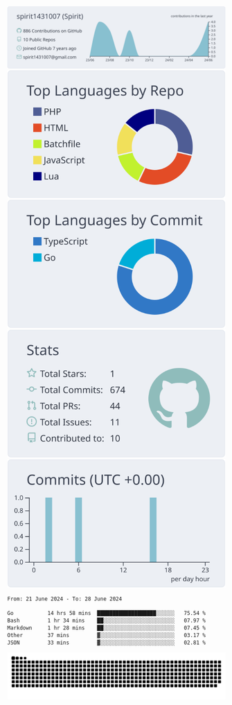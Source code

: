 [![](https://raw.githubusercontent.com/spirit1431007/spirit1431007/master/profile-summary-card-output/nord_bright/0-profile-details.svg)](https://git.io/spiritx)
[![](https://raw.githubusercontent.com/spirit1431007/spirit1431007/master/profile-summary-card-output/nord_bright/1-repos-per-language.svg)](https://git.io/spiritx) [![](https://raw.githubusercontent.com/spirit1431007/spirit1431007/master/profile-summary-card-output/nord_bright/2-most-commit-language.svg)](https://git.io/spiritx)
[![](https://raw.githubusercontent.com/spirit1431007/spirit1431007/master/profile-summary-card-output/nord_bright/3-stats.svg)](https://git.io/spiritx) [![](https://raw.githubusercontent.com/spirit1431007/spirit1431007/master/profile-summary-card-output/nord_bright/4-productive-time.svg)](https://git.io/spiritx)

<!--START_SECTION:waka-->

```txt
From: 21 June 2024 - To: 28 June 2024

Go           14 hrs 58 mins  ███████████████████░░░░░░   75.54 %
Bash         1 hr 34 mins    ██░░░░░░░░░░░░░░░░░░░░░░░   07.97 %
Markdown     1 hr 28 mins    ██░░░░░░░░░░░░░░░░░░░░░░░   07.45 %
Other        37 mins         ▓░░░░░░░░░░░░░░░░░░░░░░░░   03.17 %
JSON         33 mins         ▓░░░░░░░░░░░░░░░░░░░░░░░░   02.81 %
```

<!--END_SECTION:waka-->

![contribution](https://github.com/spirit1431007/spirit1431007/blob/output/github-contribution-grid-snake.svg)
